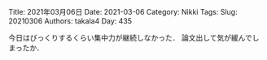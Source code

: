 ﻿Title: 2021年03月06日
Date: 2021-03-06
Category: Nikki
Tags: 
Slug: 20210306
Authors: takala4
Day: 435



今日はびっくりするくらい集中力が継続しなかった．
論文出して気が緩んでしまったか．